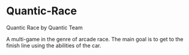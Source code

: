 # Quantic-Race
 Quantic Race by Quantic Team

A multi-game in the genre of arcade race. 
The main goal is to get to the finish line using the abilities of the car.
